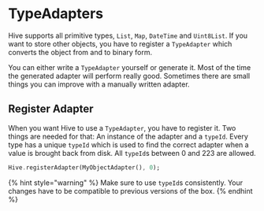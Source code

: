 # TypeAdapters

Hive supports all primitive types, `List`, `Map`, `DateTime` and `Uint8List`. If you want to store other objects, you have to register a `TypeAdapter` which converts the object from and to binary form.

You can either write a `TypeAdapter` yourself or generate it. Most of the time the generated adapter will perform really good. Sometimes there are small things you can improve with a manually written adapter.

## Register Adapter

When you want Hive to use a `TypeAdapter`, you have to register it. Two things are needed for that: An instance of the adapter and a `typeId`. Every type has a unique `typeId` which is used to find the correct adapter when a value is brought back from disk. All `typeId`s between 0 and 223 are allowed.

```dart
Hive.registerAdapter(MyObjectAdapter(), 0);
```

{% hint style="warning" %}
Make sure to use `typeId`s consistently. Your changes have to be compatible to previous versions of the box.
{% endhint %}

